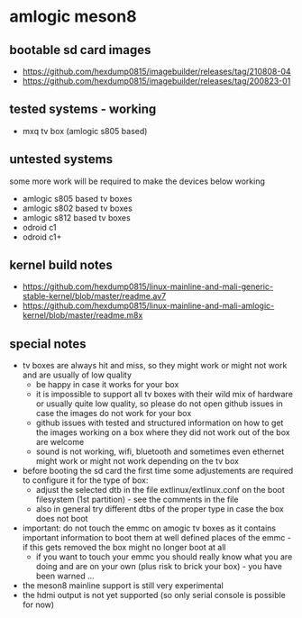 # amlogic meson8

## bootable sd card images

- https://github.com/hexdump0815/imagebuilder/releases/tag/210808-04
- https://github.com/hexdump0815/imagebuilder/releases/tag/200823-01

## tested systems - working

- mxq tv box (amlogic s805 based)

## untested systems

some more work will be required to make the devices below working

- amlogic s805 based tv boxes
- amlogic s802 based tv boxes
- amlogic s812 based tv boxes
- odroid c1
- odroid c1+

## kernel build notes

- https://github.com/hexdump0815/linux-mainline-and-mali-generic-stable-kernel/blob/master/readme.av7
- https://github.com/hexdump0815/linux-mainline-and-mali-amlogic-kernel/blob/master/readme.m8x

## special notes

- tv boxes are always hit and miss, so they might work or might not work and are usually of low quality
  - be happy in case it works for your box
  - it is impossible to support all tv boxes with their wild mix of hardware or usually quite low quality, so please do not open github issues in case the images do not work for your box
  - github issues with tested and structured information on how to get the images working on a box where they did not work out of the box are welcome
  - sound is not working, wifi, bluetooth and sometimes even ethernet might work or might not work depending on the tv box
- before booting the sd card the first time some adjustements are required to configure it for the type of box:
  - adjust the selected dtb in the file extlinux/extlinux.conf on the boot filesystem (1st partition) - see the comments in the file
  - also in general try different dtbs of the proper type in case the box does not boot
- important: do not touch the emmc on amogic tv boxes as it contains important information to boot them at well defined places of the emmc - if this gets removed the box might no longer boot at all
  - if you want to touch your emmc you should really know what you are doing and are on your own (plus risk to brick your box) - you have been warned ...
- the meson8 mainline support is still very experimental
- the hdmi output is not yet supported (so only serial console is possible for now)
